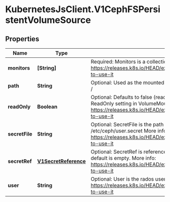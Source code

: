 # KubernetesJsClient.V1CephFSPersistentVolumeSource

## Properties
Name | Type | Description | Notes
------------ | ------------- | ------------- | -------------
**monitors** | **[String]** | Required: Monitors is a collection of Ceph monitors More info: https://releases.k8s.io/HEAD/examples/volumes/cephfs/README.md#how-to-use-it | 
**path** | **String** | Optional: Used as the mounted root, rather than the full Ceph tree, default is / | [optional] 
**readOnly** | **Boolean** | Optional: Defaults to false (read/write). ReadOnly here will force the ReadOnly setting in VolumeMounts. More info: https://releases.k8s.io/HEAD/examples/volumes/cephfs/README.md#how-to-use-it | [optional] 
**secretFile** | **String** | Optional: SecretFile is the path to key ring for User, default is /etc/ceph/user.secret More info: https://releases.k8s.io/HEAD/examples/volumes/cephfs/README.md#how-to-use-it | [optional] 
**secretRef** | [**V1SecretReference**](V1SecretReference.md) | Optional: SecretRef is reference to the authentication secret for User, default is empty. More info: https://releases.k8s.io/HEAD/examples/volumes/cephfs/README.md#how-to-use-it | [optional] 
**user** | **String** | Optional: User is the rados user name, default is admin More info: https://releases.k8s.io/HEAD/examples/volumes/cephfs/README.md#how-to-use-it | [optional] 


